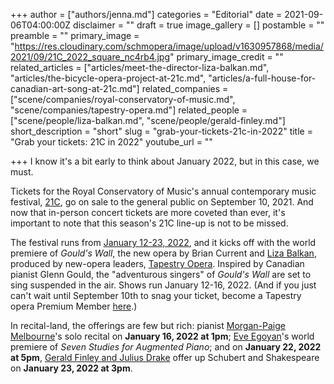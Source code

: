 +++
author = ["authors/jenna.md"]
categories = "Editorial"
date = 2021-09-06T04:00:00Z
disclaimer = ""
draft = true
image_gallery = []
postamble = ""
preamble = ""
primary_image = "https://res.cloudinary.com/schmopera/image/upload/v1630957868/media/2021/09/21C_2022_square_nc4rb4.jpg"
primary_image_credit = ""
related_articles = ["articles/meet-the-director-liza-balkan.md", "articles/the-bicycle-opera-project-at-21c.md", "articles/a-full-house-for-canadian-art-song-at-21c.md"]
related_companies = ["scene/companies/royal-conservatory-of-music.md", "scene/companies/tapestry-opera.md"]
related_people = ["scene/people/liza-balkan.md", "scene/people/gerald-finley.md"]
short_description = "short"
slug = "grab-your-tickets-21c-in-2022"
title = "Grab your tickets: 21C in 2022"
youtube_url = ""

+++
I know it's a bit early to think about January 2022, but in this case, we must.

Tickets for the Royal Conservatory of Music's annual contemporary music festival, [21C](https://www.rcmusic.com/performance/21c-music-festival?_ga=2.20016318.706228005.1630957371-1404247250.1630957371), go on sale to the general public on September 10, 2021. And now that in-person concert tickets are more coveted than ever, it's important to note that this season's 21C line-up is not to be missed.

The festival runs from [January 12-23, 2022](https://www.rcmusic.com/performance/21c-music-festival?_ga=2.20016318.706228005.1630957371-1404247250.1630957371), and it kicks off with the world premiere of _Gould's Wall_, the new opera by Brian Current and [Liza Balkan](https://www.schmopera.com/meet-the-director-liza-balkan/), produced by new-opera leaders, [Tapestry Opera](/scene/companies/tapestr-opera/). Inspired by Canadian pianist Glenn Gould, the "adventurous singers" of _Gould's Wall_ are set to sing suspended in the air. Shows run January 12-16, 2022. (And if you just can't wait until September 10th to snag your ticket, become a Tapestry opera Premium Member [here](https://tapestryopera.com/membership/).)

In recital-land, the offerings are few but rich: pianist [Morgan-Paige Melbourne](https://www.rcmusic.com/events-and-performances/morgan-paige-melbourne-(2))'s solo recital on **January 16, 2022 at 1pm**; [Eve Egoyan](https://www.rcmusic.com/events-and-performances/21c-cinq-a-sept-eve-egoyan-(3))'s world premiere of _Seven Studies for Augmented Piano_; and on **January 22, 2022 at 5pm**, [Gerald Finley and Julius Drake](https://www.rcmusic.com/events-and-performances/gerald-finley-and-julius-drake) offer up Schubert and Shakespeare on **January 23, 2022 at 3pm**.